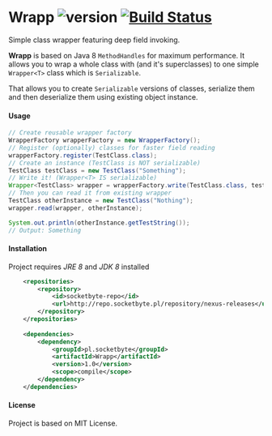 # Wrapp ![version](https://img.shields.io/badge/version-1.0-blue.svg) [![Build Status](https://travis-ci.org/SocketByte/Wrapp.svg?branch=master)](https://travis-ci.org/SocketByte/Wrapp)
Simple class wrapper featuring deep field invoking.

**Wrapp** is based on Java 8 `MethodHandles` for maximum performance. 
It allows you to wrap a whole class with (and it's superclasses) 
to one simple `Wrapper<T>` class which is `Serializable`.

That allows you to create `Serializable` versions of classes, serialize them
and then deserialize them  using existing object instance.

#### Usage
```java
// Create reusable wrapper factory
WrapperFactory wrapperFactory = new WrapperFactory();
// Register (optionally) classes for faster field reading
wrapperFactory.register(TestClass.class);
// Create an instance (TestClass is NOT serializable)
TestClass testClass = new TestClass("Something");
// Write it! (Wrapper<T> IS serializable)
Wrapper<TestClass> wrapper = wrapperFactory.write(TestClass.class, testClass);
// Then you can read it from existing wrapper
TestClass otherInstance = new TestClass("Nothing");
wrapper.read(wrapper, otherInstance);

System.out.println(otherInstance.getTestString());
// Output: Something
```

#### Installation
Project requires _JRE 8_ and _JDK 8_ installed
```xml
    <repositories>
        <repository>
            <id>socketbyte-repo</id>
            <url>http://repo.socketbyte.pl/repository/nexus-releases</url>
        </repository>
    </repositories>
    
    <dependencies>
        <dependency>
            <groupId>pl.socketbyte</groupId>
            <artifactId>Wrapp</artifactId>
            <version>1.0</version>
            <scope>compile</scope>
        </dependency>
    </dependencies>
```

#### License
Project is based on MIT License.


